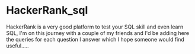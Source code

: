 # HackerRank_sql
HackerRank is a very good platform to test your SQL skill and even learn SQL, I'm on this journey with a couple of my friends and I'd be adding here the queries for each question I answer which I hope someone would find useful.....
